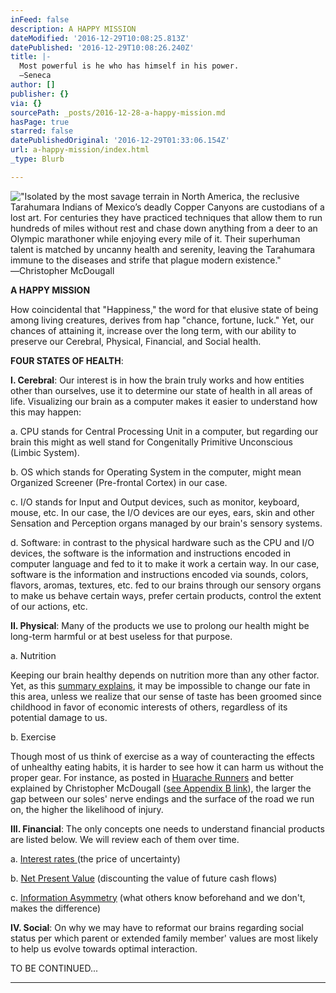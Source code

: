 ```yaml
---
inFeed: false
description: A HAPPY MISSION
dateModified: '2016-12-29T10:08:25.813Z'
datePublished: '2016-12-29T10:08:26.240Z'
title: |-
  Most powerful is he who has himself in his power. 
  ―Seneca
author: []
publisher: {}
via: {}
sourcePath: _posts/2016-12-28-a-happy-mission.md
hasPage: true
starred: false
datePublishedOriginal: '2016-12-29T01:33:06.154Z'
url: a-happy-mission/index.html
_type: Blurb

---
```

!["Isolated by the most savage terrain in North America, the reclusive Tarahumara Indians of Mexico’s deadly Copper Canyons are custodians of a lost art. For centuries they have practiced techniques that allow them to run hundreds of miles without rest and chase down anything from a deer to an Olympic marathoner while enjoying every mile of it. Their superhuman talent is matched by uncanny health and serenity, leaving the Tarahumara immune to the diseases and strife that plague modern existence." ―Christopher McDougall](https://the-grid-user-content.s3-us-west-2.amazonaws.com/57326941-ab95-4b93-9243-a15dc92b296f.png)

**A HAPPY MISSION**

How coincidental that "Happiness," the word for that elusive state of being among living creatures, derives from hap "chance, fortune, luck." Yet, our chances of attaining it, increase over the long term, with our ability to preserve our Cerebral, Physical, Financial, and Social health.

**FOUR STATES OF HEALTH**:

**I. Cerebral**: Our interest is in how the brain truly works and how entities other than ourselves, use it to determine our state of health in all areas of life. Visualizing our brain as a computer makes it easier to understand how this may happen:

a. CPU stands for Central Processing Unit in a computer, but regarding our brain this might as well stand for Congenitally Primitive Unconscious (Limbic System).

b. OS which stands for Operating System in the computer, might mean Organized Screener (Pre-frontal Cortex) in our case.

c. I/O stands for Input and Output devices, such as monitor, keyboard, mouse, etc. In our case, the I/O devices are our eyes, ears, skin and other Sensation and Perception organs managed by our brain's sensory systems.

d. Software: in contrast to the physical hardware such as the CPU and I/O devices, the software is the information and instructions encoded in computer language and fed to it to make it work a certain way. In our case, software is the information and instructions encoded via sounds, colors, flavors, aromas, textures, etc. fed to our brains through our sensory organs to make us behave certain ways, prefer certain products, control the extent of our actions, etc.

**II. Physical**: Many of the products we use to prolong our health might be long-term harmful or at best useless for that purpose.

a. Nutrition

Keeping our brain healthy depends on nutrition more than any other factor. Yet, as this [summary explains][0], it may be impossible to change our fate in this area, unless we realize that our sense of taste has been groomed since childhood in favor of economic interests of others, regardless of its potential damage to us.

b. Exercise

Though most of us think of exercise as a way of counteracting the effects of unhealthy eating habits, it is harder to see how it can harm us without the proper gear. For instance, as posted in [Huarache Runners][1] and better explained by Christopher McDougall ([see Appendix B link][0]), the larger the gap between our soles' nerve endings and the surface of the road we run on, the higher the likelihood of injury.

**III. Financial**: The only concepts one needs to understand financial products are listed below. We will review each of them over time.

a. [Interest rates ][2](the price of uncertainty)

b. [Net Present Value][3] (discounting the value of future cash flows)

c. [Information Asymmetry][4] (what others know beforehand and we don't, makes the difference)

**IV. Social**: On why we may have to reformat our brains regarding social status per which parent or extended family member' values are most likely to help us evolve towards optimal interaction.

TO BE CONTINUED...

---



[0]: http://www.infoasy.com/2016/07/hack-matrix_29.html
[1]: https://www.strava.com/clubs/huarache-runners
[2]: http://sequoian.com/wp-content/uploads/2015/12/The_Fixed-Income_Mother_of_All_Bubbles_E.pdf
[3]: http://sequoian.com/wp-content/uploads/2016/10/The-Discount-Rate-Pyramid-Scheme-2.0.pdf
[4]: http://sequoian.com/wp-content/uploads/2015/12/INCLUSIVE_CAPITALISM_SPRINGS_FROM_INFOR.pdf